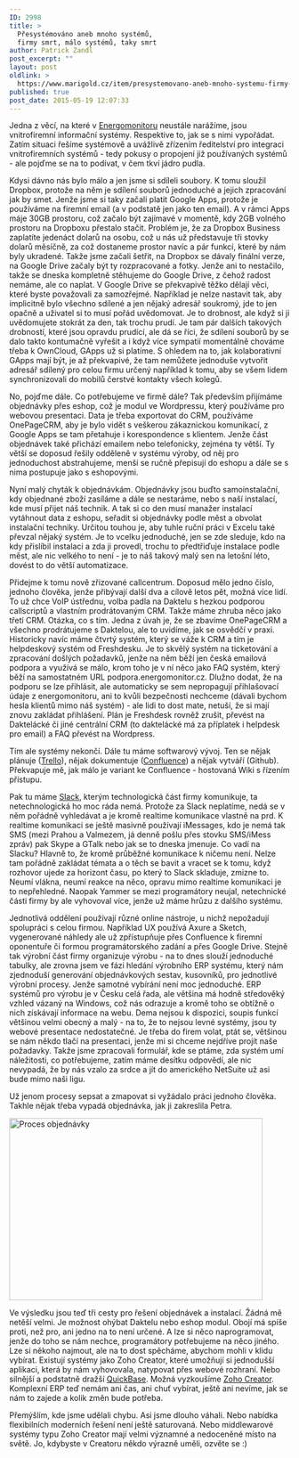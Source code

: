 ```yaml
---
ID: 2998
title: >
  Přesystémováno aneb mnoho systémů,
  firmy smrt, málo systémů, taky smrt
author: Patrick Zandl
post_excerpt: ""
layout: post
oldlink: >
  https://www.marigold.cz/item/presystemovano-aneb-mnoho-systemu-firmy-smrt-malo-systemu-taky-smrt
published: true
post_date: 2015-05-19 12:07:33
---
```

<p>Jedna z věcí, na které v <a href="http://www.energomonitor.cz">Energomonitoru</a> neustále narážíme, jsou vnitrofiremní informační systémy. Respektive to, jak se s nimi vypořádat. Zatím situaci řešíme systémově a uvážlivě zřízením ředitelství pro integraci vnitrofiremních systémů - tedy pokusy o propojení již používaných systémů - ale pojďme se na to podívat, v čem tkví jádro pudla.</p>


<!--more-->

<p>Kdysi dávno nás bylo málo a jen jsme si sdíleli soubory. K tomu sloužil Dropbox, protože na něm je sdílení souborů jednoduché a jejich zpracování jak by smet. Jenže jsme si taky začali platit Google Apps, protože je používáme na firemní email (a v podstatě jen jako ten email). A v rámci Apps máje 30GB prostoru, což začalo být zajímavé v momentě, kdy 2GB volného prostoru na Dropboxu přestalo stačit. Problém je, že za Dropbox Business zaplatíte jedenáct dolarů na osobu, což u nás už představuje tři stovky dolarů měsíčně, za což dostaneme prostor navíc a pár funkcí, které by nám byly ukradené. Takže jsme začali šetřit, na Dropbox se dávaly finální verze, na Google Drive začaly být ty rozpracované a fotky. Jenže ani to nestačilo, takže se dneska kompletně stěhujeme do Google Drive, z čehož radost nemáme, ale co naplat. V Google Drive se překvapivě těžko dělají věci, které byste považovali za samozřejmé. Například je nelze nastavit tak, aby implicitně bylo všechno sdílené a jen nějaký adresář soukromý, jde to jen opačně a uživatel si to musí pořád uvědomovat. Je to drobnost, ale když si ji uvědomujete stokrát za den, tak trochu prudí. Je tam pár dalších takových drobností, které jsou opravdu prudící, ale dá se říci, že sdílení souborů by se dalo takto kontumačně vyřešit a i když více sympatií momentálně chováme třeba k OwnCloud, GApps už si platíme. S ohledem na to, jak kolaborativní GApps mají být, je až překvapivé, že tam nemůžete jednoduše vytvořit adresář sdílený pro celou firmu určený například k tomu, aby se všem lidem synchronizovali do mobilů čerstvé kontakty všech kolegů.</p>

<p>No, pojďme dále. Co potřebujeme ve firmě dále? Tak především přijímáme objednávky přes eshop, což je modul ve Wordpressu, který používáme pro webovou presentaci. Data je třeba exportovat do CRM, používáme OnePageCRM, aby je bylo vidět s veškerou zákaznickou komunikací, z Google Apps se tam přetahuje i korespondence s klientem. Jenže část objednávek také přichází emailem nebo telefonicky, zejména ty větší. Ty větší se doposud řešily odděleně v systému výroby, od něj pro jednoduchost abstrahujeme, menší se ručně přepisují do eshopu a dále se s nima postupuje jako s eshopovými.</p>

<p>Nyní malý chyták k objednávkám. Objednávky jsou buďto samoinstalační, kdy objednané zboží zasíláme a dále se nestaráme, nebo s naší instalací, kde musí přijet náš technik. A tak si co den musí manažer instalací vytáhnout data z eshopu, seřadit si objednávky podle měst a obvolat instalační techniky. Určitou touhou je, aby tuhle ruční práci v Excelu také převzal nějaký systém. Je to vcelku jednoduché, jen se zde sleduje, kdo na kdy přislíbil instalaci a zda ji provedl, trochu to předtřiďuje instalace podle měst, ale nic velkého to není - je to náš takový malý sen na letošní léto, dovést to do větší automatizace.</p>

<p>Přidejme k tomu nově zřizované callcentrum. Doposud mělo jedno číslo, jednoho člověka, jenže přibývají další dva a cílově letos pět, možná více lidí. To už chce VoIP ústřednu, volba padla na Daktelu s hezkou podporou callscriptů a vlastním prodrátovaným CRM. Takže máme zhruba něco jako třetí CRM. Otázka, co s tím. Jedna z úvah je, že se zbavíme OnePageCRM a všechno prodrátujeme s Daktelou, ale to uvidíme, jak se osvědčí v praxi. Historicky navíc máme čtvrtý systém, který se váže k CRM a tím je helpdeskový systém od Freshdesku. Je to skvělý systém na ticketování a zpracování došlých požadavků, jenže na něm běží jen česká emailová podpora a využívá se málo, krom toho je v ní něco jako FAQ systém, který běží na samostatném URL podpora.energomonitor.cz. Dlužno dodat, že na podporu se lze přihlásit, ale automaticky se sem nepropagují přihlašovací údaje z energomonitoru, ani to kvůli bezpečnosti nechceme (dávali bychom hesla klientů mimo náš systém) - ale lidi to dost mate, netuší, že si mají znovu zakládat přihlášení. Plán je Freshdesk rovněž zrušit, převést na Daktelácké či jiné centrální CRM (to daktelácké má za příplatek i helpdesk pro email) a FAQ převést na Wordpress.</p>

<p>Tím ale systémy nekončí. Dále tu máme softwarový vývoj. Ten se nějak plánuje (<a href="http://www.trello.com">Trello</a>), nějak dokumentuje (<a href="https://www.atlassian.com">Confluence</a>) a nějak vytváří (Github). Překvapuje mě, jak málo je variant ke Confluence - hostovaná Wiki s řízením přístupu.</p>

<p>Pak tu máme <a href="https://slack.com">Slack</a>, kterým technologická část firmy komunikuje, ta netechnologická ho moc ráda nemá. Protože za Slack neplatíme, nedá se v něm pořádně vyhledávat a je kromě realtime komunikace vlastně na prd. K realtime komunikaci se ještě masivně používají iMessages, kdo je nemá tak SMS (mezi Prahou a Valmezem, já denně pošlu přes stovku SMS/iMess zpráv) pak Skype a GTalk nebo jak se to dneska jmenuje. Co vadí na Slacku? Hlavně to, že kromě průběžné komunikace k ničemu není. Nelze tam pořádně zakládat témata a o těch se bavit a vracet se k tomu, když rozhovor ujede za horizont času, po který to Slack skladuje, zmizne to. Neumí vlákna, neumí reakce na něco, opravu mimo realtime komunikaci je to nepřehledné. Naopak Yammer se mezi programátory neujal, netechnické části firmy by ale vyhovoval více, jenže už máme hrůzu z dalšího systému.</p>

<p>Jednotlivá oddělení používají různé online nástroje, u nichž nepožadují spolupráci s celou firmou. Například UX používá Axure a Sketch, vygenerované náhledy ale už zpřístupňuje přes Confluence k firemní oponentuře či formou programátorského zadání a přes Google Drive. Stejně tak výrobní část firmy organizuje výrobu - na to dnes slouží jednoduché tabulky, ale zrovna jsem ve fázi hledání výrobního ERP systému, který nám zjednoduší generování objednávkových sestav, kusovníků, pro jednotlivé výrobní procesy. Jenže samotné vybírání není moc jednoduché. ERP systémů pro výrobu je v Česku celá řada, ale většina má hodně středověký vzhled vázaný na Windows, což nás odrazuje a kromě toho se obtížně o nich získávají informace na webu. Dema nejsou k dispozici, soupis funkcí většinou velmi obecný a malý - na to, že to nejsou levné systémy, jsou ty webové presentace nedostatečné. Je třeba do firem volat, ptát se, většinou se nám někdo tlačí na presentaci, jenže mi si chceme nejdříve projít naše požadavky. Takže jsme zpracovali formulář, kde se ptáme, zda systém umí náležitosti, co potřebujeme, zatím máme desítku odpovědí, ale nic nevypadá, že by nás vzalo za srdce a jít do amerického NetSuite už asi bude mimo naši ligu.</p>

<p>Už jenom procesy sepsat a zmapovat si vyžádalo práci jednoho člověka. Takhle nějak třeba vypadá objednávka, jak ji zakreslila Petra.</p>

<p><img title="objednavka-proces.png" src="http://www.marigold.cz/wp-content/uploads/objednavka-proces.png" alt="Proces objednávky" width="455" height="327" border="0" /></p>

<p>Ve výsledku jsou teď tři cesty pro řešení objednávek a instalací. Žádná mě netěší velmi. Je možnost ohýbat Daktelu nebo eshop modul. Obojí má spíše proti, než pro, ani jedno na to není určené. A lze si něco naprogramovat, jenže do toho se nám nechce, programátory potřebujeme na něco jiného. Lze si někoho najmout, ale na to dost spěcháme, abychom mohli v klidu vybírat. Existují systémy jako Zoho Creator, které umožňují si jednodušší aplikaci, která by nám vyhovovala, natypovat přes webové rozhraní. Nebo silnější a podstatně dražší <a href="http://quickbase.intuit.com">QuickBase</a>. Možná vyzkoušíme <a href="https://creator.zoho.com">Zoho Creator</a>. Komplexní ERP teď nemám ani čas, ani chuť vybírat, ještě ani nevíme, jak se nám to zajede a kolik změn bude potřeba.</p>

<p>Přemýšlím, kde jsme udělali chybu. Asi jsme dlouho váhali. Nebo nabídka flexibilních moderních řešení není ještě saturovaná. Nebo middlewarové systémy typu Zoho Creator mají velmi významné a nedoceněné místo na světě. Jo, kdybyste v Creatoru někdo výrazně uměli, ozvěte se :)</p>

<p> </p>

<p> </p>

<p> </p>
